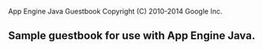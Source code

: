 App Engine Java Guestbook
Copyright (C) 2010-2014 Google Inc.

## Sample guestbook for use with App Engine Java.

